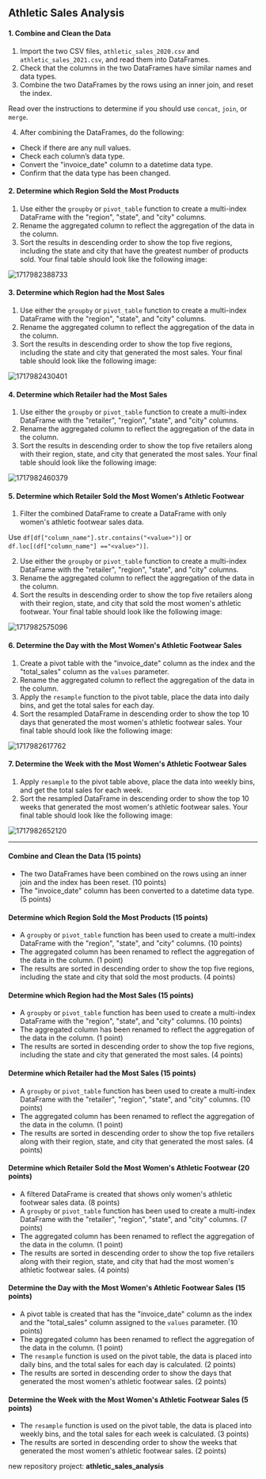 ## Athletic Sales Analysis

#### 1. Combine and Clean the Data

1. Import the two CSV files, `athletic_sales_2020.csv` and `athletic_sales_2021.csv`, and read them into DataFrames.
2. Check that the columns in the two DataFrames have similar names and data types.
3. Combine the two DataFrames by the rows using an inner join, and reset the index.

Read over the instructions to determine if you should use `concat`, `join`, or `merge`.

4. After combining the DataFrames, do the following:

* Check if there are any null values.
* Check each column’s data type.
* Convert the "invoice_date" column to a datetime data type.
* Confirm that the data type has been changed.

#### 2. Determine which Region Sold the Most Products

1. Use either the `groupby` or `pivot_table` function to create a multi-index DataFrame with the "region", "state", and "city" columns.
2. Rename the aggregated column to reflect the aggregation of the data in the column.
3. Sort the results in descending order to show the top five regions, including the state and city that have the greatest number of products sold. Your final table should look like the following image:

![1717982388733](image/README/1717982388733.png)

#### 3. Determine which Region had the Most Sales

1. Use either the `groupby` or `pivot_table` function to create a multi-index DataFrame with the "region", "state", and "city" columns.
2. Rename the aggregated column to reflect the aggregation of the data in the column.
3. Sort the results in descending order to show the top five regions, including the state and city that generated the most sales. Your final table should look like the following image:

![1717982430401](image/README/1717982430401.png)

#### 4. Determine which Retailer had the Most Sales

1. Use either the `groupby` or `pivot_table` function to create a multi-index DataFrame with the "retailer", "region", "state", and "city" columns.
2. Rename the aggregated column to reflect the aggregation of the data in the column.
3. Sort the results in descending order to show the top five retailers along with their region, state, and city that generated the most sales. Your final table should look like the following image:

![1717982460379](image/README/1717982460379.png)

#### 5. Determine which Retailer Sold the Most Women's Athletic Footwear

1. Filter the combined DataFrame to create a DataFrame with only women's athletic footwear sales data.

Use `df[df["column_name"].str.contains("<value>")]` or `df.loc[(df["column_name"] =="<value>")]`.

2. Use either the `groupby` or `pivot_table` function to create a multi-index DataFrame with the "retailer", "region", "state", and "city" columns.
3. Rename the aggregated column to reflect the aggregation of the data in the column.
4. Sort the results in descending order to show the top five retailers along with their region, state, and city that sold the most women's athletic footwear. Your final table should look like the following image:

![1717982575096](image/README/1717982575096.png)

#### 6. Determine the Day with the Most Women's Athletic Footwear Sales

1. Create a pivot table with the "invoice_date" column as the index and the "total_sales" column as the `values` parameter.
2. Rename the aggregated column to reflect the aggregation of the data in the column.
3. Apply the `resample` function to the pivot table, place the data into daily bins, and get the total sales for each day.
4. Sort the resampled DataFrame in descending order to show the top 10 days that generated the most women's athletic footwear sales. Your final table should look like the following image:

![1717982617762](image/README/1717982617762.png)

#### 7. Determine the Week with the Most Women's Athletic Footwear Sales

1. Apply `resample` to the pivot table above, place the data into weekly bins, and get the total sales for each week.
2. Sort the resampled DataFrame in descending order to show the top 10 weeks that generated the most women's athletic footwear sales. Your final table should look like the following image:

![1717982652120](image/README/1717982652120.png)

---

#### Combine and Clean the Data (15 points)

* The two DataFrames have been combined on the rows using an inner join and the index has been reset. (10 points)
* The "invoice_date" column has been converted to a datetime data type. (5 points)

#### Determine which Region Sold the Most Products (15 points)

* A `groupby` or `pivot_table` function has been used to create a multi-index DataFrame with the "region", "state", and "city" columns. (10 points)
* The aggregated column has been renamed to reflect the aggregation of the data in the column. (1 point)
* The results are sorted in descending order to show the top five regions, including the state and city that sold the most products. (4 points)

#### Determine which Region had the Most Sales (15 points)

* A `groupby` or `pivot_table` function has been used to create a multi-index DataFrame with the "region", "state", and "city" columns. (10 points)
* The aggregated column has been renamed to reflect the aggregation of the data in the column. (1 point)
* The results are sorted in descending order to show the top five regions, including the state and city that generated the most sales. (4 points)

#### Determine which Retailer had the Most Sales (15 points)

* A `groupby` or `pivot_table` function has been used to create a multi-index DataFrame with the "retailer", "region", "state", and "city" columns. (10 points)
* The aggregated column has been renamed to reflect the aggregation of the data in the column. (1 point)
* The results are sorted in descending order to show the top five retailers along with their region, state, and city that generated the most sales. (4 points)

#### Determine which Retailer Sold the Most Women's Athletic Footwear (20 points)

* A filtered DataFrame is created that shows only women's athletic footwear sales data. (8 points)
* A `groupby` or `pivot_table` function has been used to create a multi-index DataFrame with the "retailer", "region", "state", and "city" columns. (7 points)
* The aggregated column has been renamed to reflect the aggregation of the data in the column. (1 point)
* The results are sorted in descending order to show the top five retailers along with their region, state, and city that had the most women's athletic footwear sales. (4 points)

#### Determine the Day with the Most Women's Athletic Footwear Sales (15 points)

* A pivot table is created that has the "invoice_date" column as the index and the "total_sales" column assigned to the `values` parameter. (10 points)
* The aggregated column has been renamed to reflect the aggregation of the data in the column. (1 point)
* The `resample` function is used on the pivot table, the data is placed into daily bins, and the total sales for each day is calculated. (2 points)
* The results are sorted in descending order to show the days that generated the most women's athletic footwear sales. (2 points)

#### Determine the Week with the Most Women's Athletic Footwear Sales (5 points)

* The `resample` function is used on the pivot table, the data is placed into weekly bins, and the total sales for each week is calculated. (3 points)
* The results are sorted in descending order to show the weeks that generated the most women's athletic footwear sales. (2 points)

new repository project: **athletic_sales_analysis**
